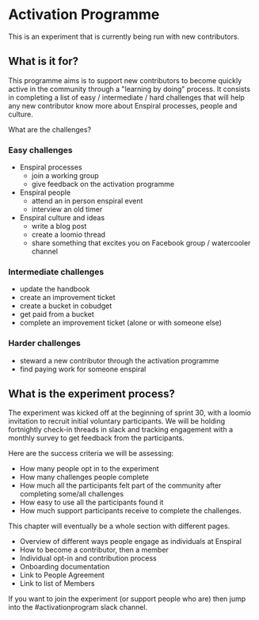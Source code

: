 # Activation Programme

This is an experiment that is currently being run with new contributors.

## What is it for?

This programme aims is to support new contributors to become quickly active in the community through a "learning by doing" process. It consists in completing a list of easy / intermediate / hard challenges that will help any new contributor know more about Enspiral processes, people and culture.

What are the challenges?

### Easy challenges

* Enspiral processes
  * join a working group
  * give feedback on the activation programme
* Enspiral people
  * attend an in person enspiral event
  * interview an old timer
* Enspiral culture and ideas
  * write a blog post
  * create a loomio thread
  * share something that excites you on Facebook group / watercooler channel

### Intermediate challenges

* update the handbook
* create an improvement ticket
* create a bucket in cobudget
* get paid from a bucket
* complete an improvement ticket (alone or with someone else)

### Harder challenges

* steward a new contributor through the activation programme
* find paying work for someone enspiral

## What is the experiment process?

The experiment was kicked off at the beginning of sprint 30, with a loomio invitation to recruit initial voluntary participants. We will be holding fortnightly check-in threads in slack and tracking engagement with a monthly survey to get feedback from the participants.

Here are the success criteria we will be assessing:

* How many people opt in to the experiment
* How many challenges people complete
* How much all the participants felt part of the community after completing some/all challenges
* How easy to use all the participants found it
* How much support participants receive to complete the challenges.

This chapter will eventually be a whole section with different pages.

* Overview of different ways people engage as individuals at Enspiral
* How to become a contributor, then a member
* Individual opt-in and contribution process
* Onboarding documentation
* Link to People Agreement
* Link to list of Members

If you want to join the experiment (or support people who are) then jump into the #activationprogram slack channel.
